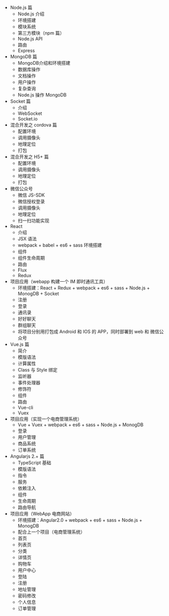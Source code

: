 - Node.js 篇
  - Node.js 介绍
  - 环境搭建
  - 模块系统
  - 第三方模块（npm 篇）
  - Node.js API
  - 路由
  - Express
- MongoDB 篇
  - MongoDB介绍和环境搭建
  - 数据库操作
  - 文档操作
  - 用户操作
  - 复杂查询
  - Node.js 操作 MongoDB
- Socket 篇
  - 介绍
  - WebSocket
  - Socket.io
- 混合开发之 cordova 篇
  - 配置环境
  - 调用摄像头
  - 地理定位
  - 打包
- 混合开发之 H5+ 篇
  - 配置环境
  - 调用摄像头
  - 地理定位
  - 打包
- 微信公众号
  - 微信 JS-SDK
  - 微信授权登录
  - 调用摄像头
  - 地理定位
  - 扫一扫功能实现
- React
  - 介绍
  - JSX 语法
  - webpack + babel + es6 + sass 环境搭建
  - 组件
  - 组件生命周期
  - 路由
  - Flux
  - Redux
- 项目应用（webapp 构建一个 IM 即时通讯工具）
  - 环境搭建：React + Redux + webpack + es6 + sass + Node.js + MonogDB + Socket
  - 注册
  - 登录
  - 通讯录
  - 好好聊天
  - 群组聊天
  - 将项目分别用打包成 Android 和 IOS 的 APP，同时部署到 web 和 微信公众号
- Vue.js 篇
  - 简介
  - 模版语法
  - 计算属性
  - Class 与 Style 绑定
  - 监听器
  - 事件处理器
  - 修饰符
  - 组件
  - 路由
  - Vue-cli
  - Vuex
- 项目应用（实现一个电商管理系统）
  - Vue + Vuex + webpack + es6 + sass + Node.js + MonogDB
  - 登录
  - 用户管理
  - 商品系统
  - 订单系统
- Angularjs 2.+ 篇
  - TypeScript 基础
  - 模版语法
  - 指令
  - 服务
  - 依赖注入
  - 组件
  - 生命周期
  - 路由导航
- 项目应用（WebApp 电商网站）
  - 环境搭建：Angular2.0 + webpack + es6 + sass + Node.js + MonogDB
  - 配合上一个项目（电商管理系统）
  - 首页
  - 列表页
  - 分类
  - 详情页
  - 购物车
  - 用户中心
  - 登陆
  - 注册
  - 地址管理
  - 密码修改
  - 个人信息
  - 订单管理